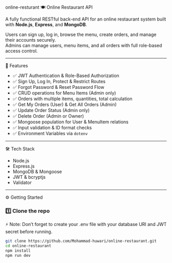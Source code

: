 online-resturant
  🍽️ Online Restaurant API

A fully functional RESTful back-end API for an online restaurant system built with **Node.js**, **Express**, and **MongoDB**.

Users can sign up, log in, browse the menu, create orders, and manage their accounts securely.  
Admins can manage users, menu items, and all orders with full role-based access control.

---

 🚀 Features

- ✅ JWT Authentication & Role-Based Authorization
- ✅ Sign Up, Log In, Protect & Restrict Routes
- ✅ Forgot Password & Reset Password Flow
- ✅ CRUD operations for Menu Items (Admin only)
- ✅ Orders with multiple items, quantities, total calculation
- ✅ Get My Orders (User) & Get All Orders (Admin)
- ✅ Update Order Status (Admin only)
- ✅ Delete Order (Admin or Owner)
- ✅ Mongoose population for User & MenuItem relations
- ✅ Input validation & ID format checks
- ✅ Environment Variables via `dotenv`

---

🛠️ Tech Stack

- Node.js
- Express.js
- MongoDB & Mongoose
- JWT & bcryptjs
- Validator

---

⚙️ Getting Started

### 1️⃣ Clone the repo
⚡ Note: Don’t forget to create your .env file with your database URI and JWT secret before running.
```bash
git clone https://github.com/Mohammad-huwari/online-restaurant.git
cd online-restaurant
npm install
npm run dev


